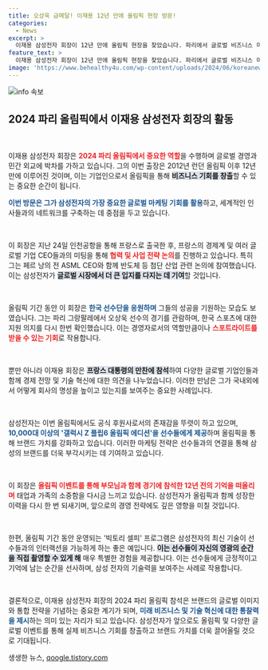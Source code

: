 ```yaml
---
title: 오상욱 금메달! 이재용 12년 만에 올림픽 현장 방문!
categories:
  - News
excerpt: >
  이재용 삼성전자 회장이 12년 만에 올림픽 현장을 찾았습니다. 파리에서 글로벌 비즈니스 미팅을 통해 민간 외교관 역할을 수행하며, 올림픽 기간 동안 주요 인사들과의 만남을 이어가고 있습니다. 과연 그의 네트워킹은 어떤 결과를 가져올까요?
feature_text: >
  이재용 삼성전자 회장이 12년 만에 올림픽 현장을 찾았습니다. 파리에서 글로벌 비즈니스 미팅을 통해 민간 외교관 역할을 수행하며, 올림픽 기간 동안 주요 인사들과의 만남을 이어가고 있습니다. 과연 그의 네트워킹은 어떤 결과를 가져올까요?
image: 'https://www.behealthy4u.com/wp-content/uploads/2024/06/koreanews.jpg'
---
```


<p><img src="https://www.behealthy4u.com/wp-content/uploads/2024/06/koreanews.jpg" alt="info 속보" /></p>

<h2 data-ke-size="size26">2024 파리 올림픽에서 이재용 삼성전자 회장의 활동</h2>

<p data-ke-size="size16">&nbsp;</p>

<p>이재용 삼성전자 회장은 <b><span style="color: #ee2323;">2024 파리 올림픽에서 중요한 역할</span></b>을 수행하며 글로벌 경영과 민간 외교에 박차를 가하고 있습니다. 그의 이번 출장은 2012년 런던 올림픽 이후 12년 만에 이루어진 것이며, 이는 기업인으로서 올림픽을 통해 <b><span style="background-color: #21538527;">비즈니스 기회를 창출</span></b>할 수 있는 중요한 순간이 됩니다. </p>

<p><b><span style="color: #1a5490;">이번 방문은 그가 삼성전자의 가장 중요한 글로벌 마케팅 기회를 활용</span></b>하고, 세계적인 인사들과의 네트워크를 구축하는 데 중점을 두고 있습니다.</p>

<p data-ke-size="size16">&nbsp;</p>

<p>이 회장은 지난 24일 인천공항을 통해 프랑스로 출국한 후, 프랑스의 경제계 및 여러 글로벌 기업 CEO들과의 미팅을 통해 <b><span style="color: #ee2323;">협력 및 사업 전략 논의</span></b>를 진행하고 있습니다. 특히 그는 페르 낭의 전 ASML CEO와 함께 반도체 등 첨단 산업 관련 논의에 참여했습니다. 이는 삼성전자가 <b><span style="background-color: #21538527;">글로벌 시장에서 더 큰 입지를 다지는 데 기여</span></b>할 것입니다.</p>

<p data-ke-size="size16">&nbsp;</p>

<p>올림픽 기간 동안 이 회장은 <b><span style="color: #1a5490;">한국 선수단을 응원하며</span></b> 그들의 성공을 기원하는 모습도 보였습니다. 그는 파리 그랑팔레에서 오상욱 선수의 경기를 관람하며, 한국 스포츠에 대한 지원 의지를 다시 한번 확인했습니다. 이는 경영자로서의 역할만큼이나 <b><span style="color: #ee2323;">스포트라이트를 받을 수 있는 기회</span></b>로 작용합니다.</p>

<p data-ke-size="size16">&nbsp;</p>

<p>뿐만 아니라 이재용 회장은 <b><span style="background-color: #21538527;">프랑스 대통령의 만찬에 참석</span></b>하여 다양한 글로벌 기업인들과 함께 경제 전망 및 기술 혁신에 대한 의견을 나누었습니다. 이러한 만남은 그가 국내외에서 어떻게 회사의 명성을 높이고 있는지를 보여주는 중요한 사례입니다.</p>

<p data-ke-size="size16">&nbsp;</p>

<p>삼성전자는 이번 올림픽에서도 공식 후원사로서의 존재감을 뚜렷이 하고 있으며, <b><span style="color: #1a5490;">10,000대 이상의 '갤럭시 Z 플립6 올림픽 에디션'을 선수들에게 제공</span></b>하며 올림픽을 통해 브랜드 가치를 강화하고 있습니다. 이러한 마케팅 전략은 선수들과의 연결을 통해 삼성의 브랜드를 더욱 부각시키는 데 기여하고 있습니다.</p>

<p data-ke-size="size16">&nbsp;</p>

<p>이 회장은 <b><span style="color: #ee2323;">올림픽 이벤트를 통해 부모님과 함께 경기에 참석한 12년 전의 기억을 떠올리며</span></b> 태업과 가족의 소중함을 다시금 느끼고 있습니다. 삼성전자가 올림픽과 함께 성장한 이력을 다시 한 번 되새기며, 앞으로의 경영 전략에도 깊은 영향을 미칠 것입니다.</p>

<p data-ke-size="size16">&nbsp;</p>

<p>한편, 올림픽 기간 동안 운영되는 '빅토리 셀피' 프로그램은 삼성전자의 최신 기술이 선수들과의 인터랙션을 가능하게 하는 좋은 예입니다. <b><span style="background-color: #21538527;">이는 선수들이 자신의 영광의 순간을 직접 촬영할 수 있게 해</span></b> 매우 특별한 경험을 제공합니다. 이는 선수들에게 긍정적이고 기억에 남는 순간을 선사하며, 삼성 전자의 기술력을 보여주는 사례로 작용합니다.</p>

<p data-ke-size="size16">&nbsp;</p>

<p>결론적으로, 이재용 삼성전자 회장의 2024 파리 올림픽 참석은 브랜드의 글로벌 이미지와 통합 전략을 기념하는 중요한 계기가 되며, <b><span style="color: #1a5490;">미래 비즈니스 및 기술 혁신에 대한 통찰력을 제시</span></b>하는 의미 있는 자리가 되고 있습니다. 삼성전자가 앞으로도 올림픽 및 다양한 글로벌 이벤트를 통해 실제 비즈니스 기회를 창출하고 브랜드 가치를 더욱 끌어올릴 것으로 기대됩니다.</p>
생생한 뉴스, <a href="https://qoogle.tistory.com" rel="dofollow">qoogle.tistory.com</a>


